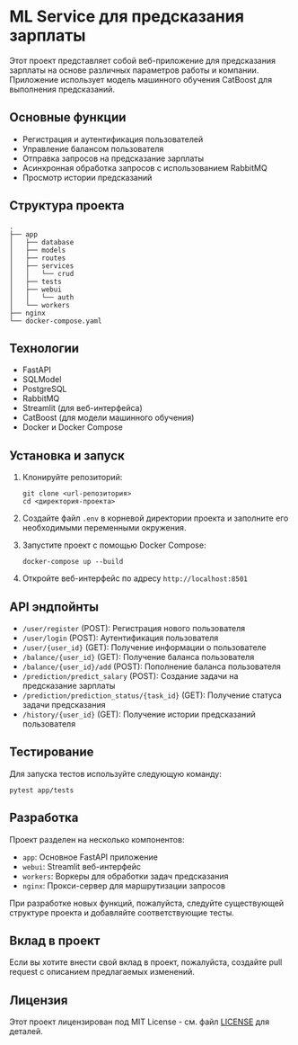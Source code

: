 # ML Service для предсказания зарплаты

Этот проект представляет собой веб-приложение для предсказания зарплаты на основе различных параметров работы и компании. Приложение использует модель машинного обучения CatBoost для выполнения предсказаний.

## Основные функции

- Регистрация и аутентификация пользователей
- Управление балансом пользователя
- Отправка запросов на предсказание зарплаты
- Асинхронная обработка запросов с использованием RabbitMQ
- Просмотр истории предсказаний

## Структура проекта

```
.
├── app
│   ├── database
│   ├── models
│   ├── routes
│   ├── services
│   │   └── crud
│   ├── tests
│   ├── webui
│   │   └── auth
│   └── workers
├── nginx
└── docker-compose.yaml
```

## Технологии

- FastAPI
- SQLModel
- PostgreSQL
- RabbitMQ
- Streamlit (для веб-интерфейса)
- CatBoost (для модели машинного обучения)
- Docker и Docker Compose

## Установка и запуск

1. Клонируйте репозиторий:
   ```
   git clone <url-репозитория>
   cd <директория-проекта>
   ```

2. Создайте файл `.env` в корневой директории проекта и заполните его необходимыми переменными окружения.

3. Запустите проект с помощью Docker Compose:
   ```
   docker-compose up --build
   ```

4. Откройте веб-интерфейс по адресу `http://localhost:8501`

## API эндпойнты

- `/user/register` (POST): Регистрация нового пользователя
- `/user/login` (POST): Аутентификация пользователя
- `/user/{user_id}` (GET): Получение информации о пользователе
- `/balance/{user_id}` (GET): Получение баланса пользователя
- `/balance/{user_id}/add` (POST): Пополнение баланса пользователя
- `/prediction/predict_salary` (POST): Создание задачи на предсказание зарплаты
- `/prediction/prediction_status/{task_id}` (GET): Получение статуса задачи предсказания
- `/history/{user_id}` (GET): Получение истории предсказаний пользователя

## Тестирование

Для запуска тестов используйте следующую команду:

```
pytest app/tests
```

## Разработка

Проект разделен на несколько компонентов:
- `app`: Основное FastAPI приложение
- `webui`: Streamlit веб-интерфейс
- `workers`: Воркеры для обработки задач предсказания
- `nginx`: Прокси-сервер для маршрутизации запросов

При разработке новых функций, пожалуйста, следуйте существующей структуре проекта и добавляйте соответствующие тесты.

## Вклад в проект

Если вы хотите внести свой вклад в проект, пожалуйста, создайте pull request с описанием предлагаемых изменений.

## Лицензия

Этот проект лицензирован под MIT License - см. файл [LICENSE](LICENSE) для деталей.
